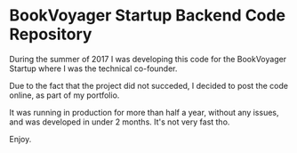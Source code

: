 # BookVoyager Startup Backend Code Repository

During the summer of 2017 I was developing this code for the BookVoyager Startup where I was the technical co-founder.

Due to the fact that the project did not succeded, I decided to post the code online, as part of my portfolio.

It was running in production for more than half a year, without any issues, and was developed in under 2 months. It's not very fast tho.

Enjoy.

